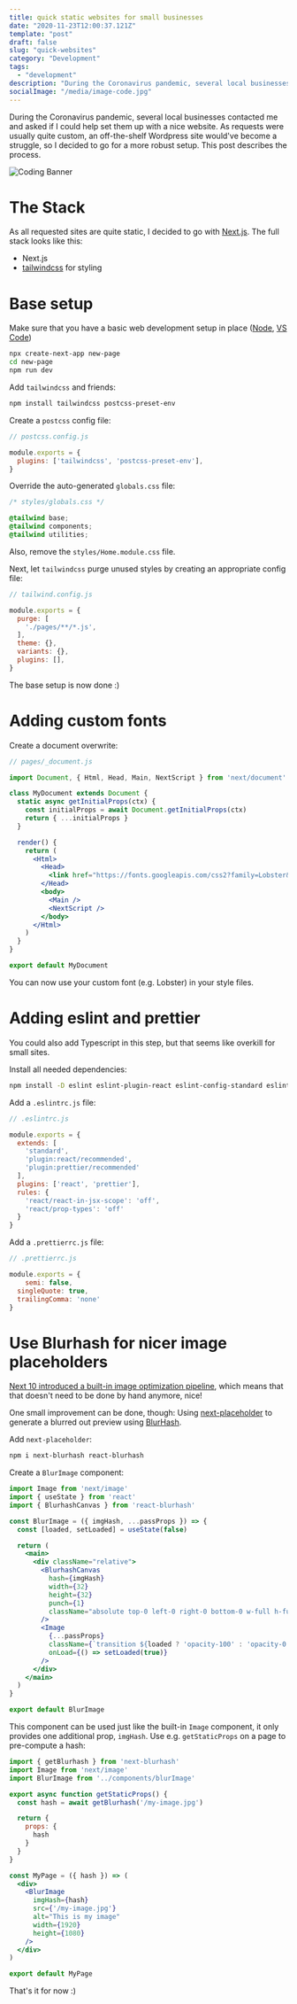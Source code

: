 ```yaml
---
title: quick static websites for small businesses
date: "2020-11-23T12:00:37.121Z"
template: "post"
draft: false
slug: "quick-websites"
category: "Development"
tags:
  - "development"
description: "During the Coronavirus pandemic, several local businesses contacted me and asked if I could help set them up with  a nice website. As requests were usually quite custom, an off-the-shelf Wordpress site would've become a struggle, so I decided to go for a more robust setup. This post describes the process."
socialImage: "/media/image-code.jpg"
---
```


During the Coronavirus pandemic, several local businesses contacted me and asked if I could help set them up with  a nice website. As requests were usually quite custom, an off-the-shelf Wordpress site would've become a struggle, so I decided to go for a more robust setup. This post describes the process.

![Coding Banner](/media/image-code.jpg)

# The Stack

As all requested sites are quite static, I decided to go with [Next.js](https://nextjs.org/). The full stack looks like this:

* Next.js
* [tailwindcss](https://tailwindcss.com/) for styling

# Base setup

Make sure that you have a basic web development setup in place ([Node](https://nodejs.org/en/), [VS Code](https://code.visualstudio.com/))

```sh
npx create-next-app new-page
cd new-page
npm run dev
```

Add `tailwindcss` and friends:

```sh
npm install tailwindcss postcss-preset-env
```

Create a `postcss` config file:

```js
// postcss.config.js

module.exports = {
  plugins: ['tailwindcss', 'postcss-preset-env'],
}
```

Override the auto-generated `globals.css` file:

```css
/* styles/globals.css */

@tailwind base;
@tailwind components;
@tailwind utilities;
```

Also, remove the `styles/Home.module.css` file.

Next, let `tailwindcss` purge unused styles by creating an appropriate config file:

```js
// tailwind.config.js

module.exports = {
  purge: [
    './pages/**/*.js',
  ],
  theme: {},
  variants: {},
  plugins: [],
}
```

The base setup is now done :)

# Adding custom fonts

Create a document overwrite:

```jsx
// pages/_document.js

import Document, { Html, Head, Main, NextScript } from 'next/document'

class MyDocument extends Document {
  static async getInitialProps(ctx) {
    const initialProps = await Document.getInitialProps(ctx)
    return { ...initialProps }
  }

  render() {
    return (
      <Html>
        <Head>
          <link href="https://fonts.googleapis.com/css2?family=Lobster&display=swap" rel="stylesheet" />
        </Head>
        <body>
          <Main />
          <NextScript />
        </body>
      </Html>
    )
  }
}

export default MyDocument
```

You can now use your custom font (e.g. Lobster) in your style files.

# Adding eslint and prettier

You could also add Typescript in this step, but that seems like overkill for small sites.

Install all needed dependencies:

```sh
npm install -D eslint eslint-plugin-react eslint-config-standard eslint-plugin-promise eslint-plugin-import eslint-plugin-node prettier eslint-config-prettier eslint-plugin-prettier
```

Add a `.eslintrc.js` file:

```js
// .eslintrc.js

module.exports = {
  extends: [
    'standard',
    'plugin:react/recommended',
    'plugin:prettier/recommended'
  ],
  plugins: ['react', 'prettier'],
  rules: {
    'react/react-in-jsx-scope': 'off',
    'react/prop-types': 'off'
  }
}
```

Add a `.prettierrc.js` file:

```js
// .prettierrc.js

module.exports = {
	semi: false,
  singleQuote: true,
  trailingComma: 'none'
}
```

# Use Blurhash for nicer image placeholders

[Next 10 introduced a built-in image optimization pipeline](https://nextjs.org/blog/next-10#built-in-image-component-and-automatic-image-optimization), which means that that doesn't need to be done by hand anymore, nice!

One small improvement can be done, though: Using [next-placeholder](https://github.com/joe-bell/next-placeholder) to generate a blurred out preview using [BlurHash](https://blurha.sh/).

Add `next-placeholder`:

```sh
npm i next-blurhash react-blurhash
```

Create a `BlurImage` component:

```jsx
import Image from 'next/image'
import { useState } from 'react'
import { BlurhashCanvas } from 'react-blurhash'

const BlurImage = ({ imgHash, ...passProps }) => {
  const [loaded, setLoaded] = useState(false)

  return (
    <main>
      <div className="relative">
        <BlurhashCanvas
          hash={imgHash}
          width={32}
          height={32}
          punch={1}
          className="absolute top-0 left-0 right-0 bottom-0 w-full h-full"
        />
        <Image
          {...passProps}
          className={`transition ${loaded ? 'opacity-100' : 'opacity-0'}`}
          onLoad={() => setLoaded(true)}
        />
      </div>
    </main>
  )
}

export default BlurImage
```

This component can be used just like the built-in `Image` component, it only provides one additional prop, `imgHash`. Use e.g. `getStaticProps` on a page to pre-compute a hash:

```jsx
import { getBlurhash } from 'next-blurhash'
import Image from 'next/image'
import BlurImage from '../components/blurImage'

export async function getStaticProps() {
  const hash = await getBlurhash('/my-image.jpg')

  return {
    props: {
      hash
    }
  }
}

const MyPage = ({ hash }) => (
  <div>
    <BlurImage
      imgHash={hash}
      src={'/my-image.jpg'}
      alt="This is my image"
      width={1920}
      height={1080}
    />
  </div>
)

export default MyPage
```

That's it for now :)